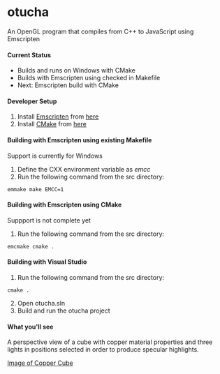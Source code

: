 # otucha
An OpenGL program that compiles from C++ to JavaScript using Emscripten

#### Current Status

- Builds and runs on Windows with CMake
- Builds with Emscripten using checked in Makefile
- Next: Emscripten build with CMake

#### Developer Setup
1. Install [Emscripten](http://kripken.github.io/emscripten-site/) from [here](http://kripken.github.io/emscripten-site/docs/getting_started/downloads.html)
2. Install [CMake](http://www.cmake.org/) from [here](http://www.cmake.org/files/v3.1/?C=M;O=D)

#### Building with Emscripten using existing Makefile
Support is currently for Windows

1. Define the CXX environment variable as _emcc_
2. Run the following command from the src directory:

  ```
  emmake make EMCC=1
  ```

#### Building with Emscripten using CMake
Suppport is not complete yet

1. Run the following command from the src directory:

  ```
  emcmake cmake .
  ```

#### Building with Visual Studio
1. Run the following command from the src directory:

  ```
  cmake .
  ```
2. Open otucha.sln
3. Build and run the otucha project

#### What you'll see

A perspective view of a cube with copper material properties and three lights in positions selected in order to produce specular highlights.

[Image of Copper Cube](https://onedrive.live.com/embed?cid=EB3994E07F023E78&resid=EB3994E07F023E78%2142597&authkey=AAuP3j8_a2lGV1A)

